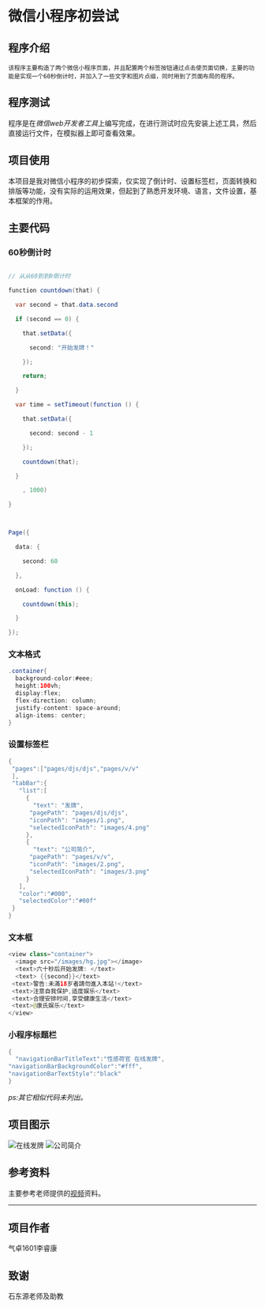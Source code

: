 # 微信小程序初尝试
## 程序介绍
    该程序主要构造了两个微信小程序页面，并且配置两个标签按钮通过点击使页面切换，主要的功能是实现一个60秒倒计时，并加入了一些文字和图片点缀，同时用到了页面布局的程序。
## 程序测试
程序是在*微信web开发者工具*上编写完成，在进行测试时应先安装上述工具，然后直接运行文件，在模拟器上即可查看效果。
## 项目使用
本项目是我对微信小程序的初步探索，仅实现了倒计时、设置标签栏，页面转换和排版等功能，没有实际的运用效果，但起到了熟悉开发环境、语言，文件设置，基本框架的作用。
## 主要代码
### 60秒倒计时
```java

// 从从60到到0倒计时

function countdown(that) {

  var second = that.data.second

  if (second == 0) {

    that.setData({

      second: "开始发牌！"

    });

    return;

  }

  var time = setTimeout(function () {

    that.setData({

      second: second - 1

    });

    countdown(that);

  }

    , 1000)

}



Page({

  data: {

    second: 60

  },

  onLoad: function () {

    countdown(this);

  }

});
```
### 文本格式
```java
.container{
  background-color:#eee;
  height:100vh;
  display:flex;
  flex-direction: column;
  justify-content: space-around;
  align-items: center;
}
```
### 设置标签栏
```java
{
 "pages":["pages/djs/djs","pages/v/v"
 ],
 "tabBar":{
   "list":[
     {
       "text": "发牌",
      "pagePath": "pages/djs/djs",
      "iconPath": "images/1.png",
      "selectedIconPath": "images/4.png"
     },
     {
       "text": "公司简介",
      "pagePath": "pages/v/v",
      "iconPath": "images/2.png",
      "selectedIconPath": "images/3.png"
     }
   ],
   "color":"#000",
   "selectedColor":"#00f"
 }
}
```
### 文本框
```java
<view class="container">
  <image src="/images/hg.jpg"></image>
  <text>六十秒后开始发牌: </text>
  <text> {{second}}</text>
 <text>警告:未滿18岁者請勿進入本站!</text>
 <text>注意自我保护,适度娱乐</text>
 <text>合理安排时间,享受健康生活</text>
 <text>@康氏娱乐</text>
</view>
```
### 小程序标题栏
```java
{
  "navigationBarTitleText":"性感荷官 在线发牌",
"navigationBarBackgroundColor":"#fff",
"navigationBarTextStyle":"black"
}
```
*ps:其它相似代码未列出。*
## 项目图示
![在线发牌](1.png "详情见图片")
![公司简介](2.png "详情见图片")
## 参考资料
主要参考老师提供的[视频](https://www.bilibili.com/video/av25037513/?p=2)资料。

***
## 项目作者
气卓1601李睿康
## 致谢
石东源老师及助教